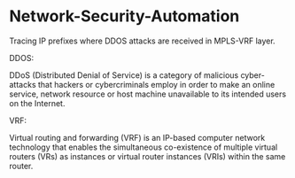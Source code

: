 # Network-Security-Automation
Tracing IP prefixes where DDOS attacks are received in MPLS-VRF layer. 

DDOS:

DDoS (Distributed Denial of Service) is a category of malicious cyber-attacks that hackers or cybercriminals employ in order to make an online service, network resource or host machine unavailable to its intended users on the Internet.

VRF:

Virtual routing and forwarding (VRF) is an IP-based computer network technology that enables the simultaneous co-existence of multiple virtual routers (VRs) as instances or virtual router instances (VRIs) within the same router.
